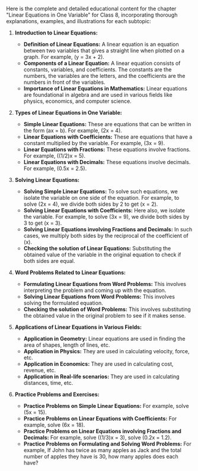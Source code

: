 Here is the complete and detailed educational content for the chapter "Linear Equations in One Variable" for Class 8, incorporating thorough explanations, examples, and illustrations for each subtopic:

1. **Introduction to Linear Equations:**
   - **Definition of Linear Equations:** A linear equation is an equation between two variables that gives a straight line when plotted on a graph. For example, \(y = 3x + 2\).
   - **Components of a Linear Equation:** A linear equation consists of constants, variables, and coefficients. The constants are the numbers, the variables are the letters, and the coefficients are the numbers in front of the variables.
   - **Importance of Linear Equations in Mathematics:** Linear equations are foundational in algebra and are used in various fields like physics, economics, and computer science.

2. **Types of Linear Equations in One Variable:**
   - **Simple Linear Equations:** These are equations that can be written in the form \(ax = b\). For example, \(2x = 4\).
   - **Linear Equations with Coefficients:** These are equations that have a constant multiplied by the variable. For example, \(3x = 9\).
   - **Linear Equations with Fractions:** These equations involve fractions. For example, \((1/2)x = 5\).
   - **Linear Equations with Decimals:** These equations involve decimals. For example, \(0.5x = 2.5\).

3. **Solving Linear Equations:**
   - **Solving Simple Linear Equations:** To solve such equations, we isolate the variable on one side of the equation. For example, to solve \(2x = 4\), we divide both sides by 2 to get \(x = 2\).
   - **Solving Linear Equations with Coefficients:** Here also, we isolate the variable. For example, to solve \(3x = 9\), we divide both sides by 3 to get \(x = 3\).
   - **Solving Linear Equations involving Fractions and Decimals:** In such cases, we multiply both sides by the reciprocal of the coefficient of \(x\).
   - **Checking the solution of Linear Equations:** Substituting the obtained value of the variable in the original equation to check if both sides are equal.

4. **Word Problems Related to Linear Equations:**
   - **Formulating Linear Equations from Word Problems:** This involves interpreting the problem and coming up with the equation.
   - **Solving Linear Equations from Word Problems:** This involves solving the formulated equation.
   - **Checking the solution of Word Problems:** This involves substituting the obtained value in the original problem to see if it makes sense.

5. **Applications of Linear Equations in Various Fields:**
   - **Application in Geometry:** Linear equations are used in finding the area of shapes, length of lines, etc.
   - **Application in Physics:** They are used in calculating velocity, force, etc.
   - **Application in Economics:** They are used in calculating cost, revenue, etc.
   - **Application in Real-life scenarios:** They are used in calculating distances, time, etc.

6. **Practice Problems and Exercises:**
   - **Practice Problems on Simple Linear Equations:** For example, solve \(5x = 15\).
   - **Practice Problems on Linear Equations with Coefficients:** For example, solve \(6x = 18\).
   - **Practice Problems on Linear Equations involving Fractions and Decimals:** For example, solve \((1/3)x = 3\), solve \(0.2x = 1.2\).
   - **Practice Problems on Formulating and Solving Word Problems:** For example, If John has twice as many apples as Jack and the total number of apples they have is 30, how many apples does each have?